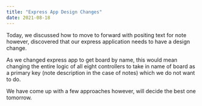 ```yaml
---
title: "Express App Design Changes"
date: 2021-08-18
---
```


Today, we discussed how to move to forward with positing text for note however, discovered that our express application needs to have a design change.

As we changed express app to get board by name, this would mean changing the entire logic of all eight controllers to take in name of board as a primary key (note description in the case of notes) which we do not want to do.

We have come up with a few approaches however, will decide the best one tomorrow.

